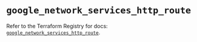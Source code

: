 # `google_network_services_http_route`

Refer to the Terraform Registry for docs: [`google_network_services_http_route`](https://registry.terraform.io/providers/hashicorp/google-beta/5.39.1/docs/resources/google_network_services_http_route).
